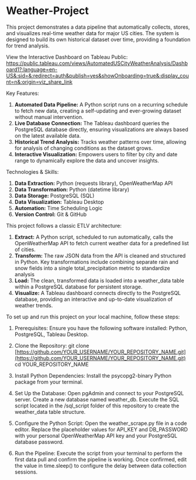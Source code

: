 # Weather-Project
This project demonstrates a data pipeline that automatically collects, stores, and visualizes real-time weather data for major US cities. The system is designed to build its own historical dataset over time, providing a foundation for trend analysis.

View the Interactive Dashboard on Tableau Public:
https://public.tableau.com/views/AutomatedUSCityWeatherAnalysis/Dashboard1?:language=en-US&:sid=&:redirect=auth&publish=yes&showOnboarding=true&:display_count=n&:origin=viz_share_link

Key Features:
1. **Automated Data Pipeline:** A Python script runs on a recurring schedule to fetch new data, creating a self-updating and ever-growing dataset without manual intervention.
2. **Live Database Connection:** The Tableau dashboard queries the PostgreSQL database directly, ensuring visualizations are always based on the latest available data.
3. **Historical Trend Analysis:** Tracks weather patterns over time, allowing for analysis of changing conditions as the dataset grows.
4. **Interactive Visualization:** Empowers users to filter by city and date range to dynamically explore the data and uncover insights.

Technologies & Skills:
1. **Data Extraction:** Python (requests library), OpenWeatherMap API
2. **Data Transformation:** Python (datetime library)
3. **Data Storage:** PostgreSQL (SQL)
4. **Data Visualization:** Tableau Desktop
5. **Automation:** Time Scheduling Logic
6. **Version Control:** Git & GitHub

This project follows a classic ETLV architecture:
1. **Extract:** A Python script, scheduled to run automatically, calls the OpenWeatherMap API to fetch current weather data for a predefined list of cities.
2. **Transform:** The raw JSON data from the API is cleaned and structured in Python. Key transformations include combining separate rain and snow fields into a single total_precipitation metric to standardize analysis
3. **Load:** The clean, transformed data is loaded into a weather_data table within a PostgreSQL database for persistent storage.
4. **Visualize:** A Tableau dashboard connects directly to the PostgreSQL database, providing an interactive and up-to-date visualization of weather trends.

To set up and run this project on your local machine, follow these steps:
1. Prerequisites: 
Ensure you have the following software installed:
Python,
PostgreSQL,
Tableau Desktop.

2. Clone the Repository:
git clone [https://github.com/YOUR_USERNAME/YOUR_REPOSITORY_NAME.git](https://github.com/YOUR_USERNAME/YOUR_REPOSITORY_NAME.git)
cd YOUR_REPOSITORY_NAME

3. Install Python Dependencies:
Install the psycopg2-binary Python package from your terminal.

4. Set Up the Database:
Open pgAdmin and connect to your PostgreSQL server.
Create a new database named weather_db.
Execute the SQL script located in the /sql_script folder of this repository to create the weather_data table structure.

5. Configure the Python Script:
Open the weather_scrape.py file in a code editor.
Replace the placeholder values for API_KEY and DB_PASSWORD with your personal OpenWeatherMap API key and your PostgreSQL database password.

6. Run the Pipeline:
Execute the script from your terminal to perform the first data pull and confirm the pipeline is working.
Once confirmed, edit the value in time.sleep() to configure the delay between data collection sessions.
